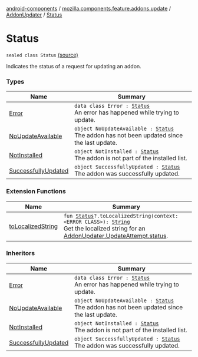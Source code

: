 [android-components](../../../index.md) / [mozilla.components.feature.addons.update](../../index.md) / [AddonUpdater](../index.md) / [Status](./index.md)

# Status

`sealed class Status` [(source)](https://github.com/mozilla-mobile/android-components/blob/master/components/feature/addons/src/main/java/mozilla/components/feature/addons/update/AddonUpdater.kt#L109)

Indicates the status of a request for updating an addon.

### Types

| Name | Summary |
|---|---|
| [Error](-error/index.md) | `data class Error : `[`Status`](./index.md)<br>An error has happened while trying to update. |
| [NoUpdateAvailable](-no-update-available.md) | `object NoUpdateAvailable : `[`Status`](./index.md)<br>The addon has not been updated since the last update. |
| [NotInstalled](-not-installed.md) | `object NotInstalled : `[`Status`](./index.md)<br>The addon is not part of the installed list. |
| [SuccessfullyUpdated](-successfully-updated.md) | `object SuccessfullyUpdated : `[`Status`](./index.md)<br>The addon was successfully updated. |

### Extension Functions

| Name | Summary |
|---|---|
| [toLocalizedString](../../../mozilla.components.feature.addons.ui/to-localized-string.md) | `fun `[`Status`](./index.md)`?.toLocalizedString(context: <ERROR CLASS>): `[`String`](https://kotlinlang.org/api/latest/jvm/stdlib/kotlin/-string/index.html)<br>Get the localized string for an [AddonUpdater.UpdateAttempt.status](../-update-attempt/status.md). |

### Inheritors

| Name | Summary |
|---|---|
| [Error](-error/index.md) | `data class Error : `[`Status`](./index.md)<br>An error has happened while trying to update. |
| [NoUpdateAvailable](-no-update-available.md) | `object NoUpdateAvailable : `[`Status`](./index.md)<br>The addon has not been updated since the last update. |
| [NotInstalled](-not-installed.md) | `object NotInstalled : `[`Status`](./index.md)<br>The addon is not part of the installed list. |
| [SuccessfullyUpdated](-successfully-updated.md) | `object SuccessfullyUpdated : `[`Status`](./index.md)<br>The addon was successfully updated. |
